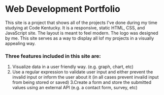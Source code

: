 # Web Development Portfolio
This site is a project that shows all of the projects I've done during my time studying at Code Kentucky. It is a responsive, static HTML, CSS, and JavaScript site. The layout is meant to feel modern. The logo was designed by me. This site serves as a way to display all lof my projects in a visually appealing way. 

### Three features included in this site are:
1. Visualize data in a user friendly way. (e.g. graph, chart, etc)
2. Use a regular expression to validate user input and either prevent the invalid input or inform the user about it (in all cases prevent invalid input from being stored or saved)
3.Create a form and store the submitted values using an external API (e.g. a contact form, survey, etc)
